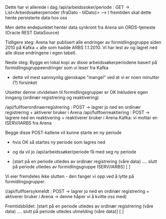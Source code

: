 
Dette har vi allerede i dag
/api/arbeidssoker/periode : GET -> List<Arbeidssøkerperioder (fraDato - tilDato)>
--> I fremtiden skal dette hente persisterte data hos oss

Men dette endepunktet henter data synkront fra Arena sin ORDS-tjeneste (Oracle REST DataSource)

Tidligere steg:
Arena har publisert alle endringer av formidlingsgruppe siden 2010 på Kafka + alle som hadde ARBS 1.1.2010.
Vi har lest av og lagret ned alle disse endringene i egen tabell.

Neste steg:
Bygge en lokal kopi av disse arbeidssøkerperiodene basert på formidlingsgruppeendringer som vi leser fra Kafka
- dette vil mest sannsynlig gjenskape "mangel" ved at vi er noen minutter (?) forsinket

Utsetter denne utvidelsen til formidlingsgrupper er OK
Inkludere egen inngang (ordinær registrering og reaktivering)

/api/fullfoerordinaerregistrering : POST -> lagrer jo ned en ordinær registrering + aktiverer bruker i Arena
/api/fullfoerreaktiering : POST -> lagrere ned en reaktivering + reaktiverer bruker i Arena
Kafka: vi mottar en ISERV/IARBS fra Arena

Begge disse POST-kallene vil kunne starte en ny periode
 - hvis OK så startes ny periode som lagres ned
 - og da vil jo /api/arbeidssøker/periode få med seg ny periode

 - [start på en periode utledes av ordinær registrering (våre data) .... slutt på periode utledes av formidlingsgruppe ISERV/IARBS] [ ]

Vi eier fremdeles ikke slutten - den fanger vi opp ved å lytte på formidlingsgrupper.



(/api/fullfoersykmeldt : POST -> lagrer jo ned en ordinær registrering + aktiverer bruker i Arena -> denne håper vi å kvitte oss med) 

Fremtidsbildet:
[start på en periode utledes av ordinær registrering (våre data) .... slutt på periode utledes utmelding (våre data)] [ ]


